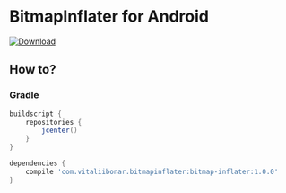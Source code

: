 # BitmapInflater for Android
[ ![Download](https://api.bintray.com/packages/vitaliibonar/android/bitmap-inflater/images/download.svg) ](https://bintray.com/vitaliibonar/android/bitmap-inflater/_latestVersion)

## How to?

### Gradle
```groovy
buildscript {
    repositories {
        jcenter()
    }
}
```
```groovy
dependencies {
    compile 'com.vitaliibonar.bitmapinflater:bitmap-inflater:1.0.0'
}
```